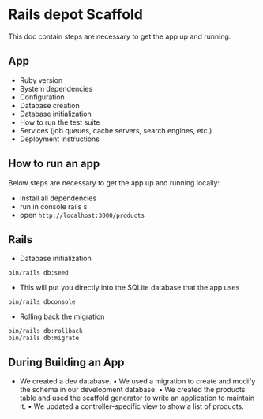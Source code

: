 # Rails depot Scaffold

This doc contain steps are necessary to get the
app up and running.

## App

* Ruby version
* System dependencies
* Configuration
* Database creation
* Database initialization
* How to run the test suite
* Services (job queues, cache servers, search engines, etc.)
* Deployment instructions


## How to run an app

Below steps are necessary to get the app up and running locally:

* install all dependencies
* run in console rails s
* open `http://localhost:3000/products`


## Rails

* Database initialization
```
bin/rails db:seed
```

* This will put you directly into the SQLite database that the app uses
```
bin/rails dbconsole
``` 

* Rolling back the migration
```
bin/rails db:rollback
bin/rails db:migrate
```

## During Building an App

- We created a dev database.
• We used a migration to create and modify the schema in our development database.
• We created the products table and used the scaffold generator to write an application to maintain it.
• We updated a controller-specific view to show a list of products.

